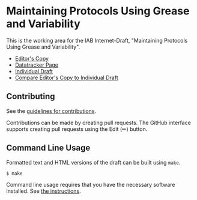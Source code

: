 # Maintaining Protocols Using Grease and Variability

This is the working area for the IAB Internet-Draft, "Maintaining Protocols Using Grease and Variability".

* [Editor's Copy](https://intarchboard.github.io/draft-protocol-greasing/#go.draft-edm-protocol-greasing.html)
* [Datatracker Page](https://datatracker.ietf.org/doc/draft-edm-protocol-greasing)
* [Individual Draft](https://datatracker.ietf.org/doc/html/draft-edm-protocol-greasing)
* [Compare Editor's Copy to Individual Draft](https://intarchboard.github.io/draft-protocol-greasing/#go.draft-edm-protocol-greasing.diff)


## Contributing

See the
[guidelines for contributions](https://github.com/intarchboard/draft-protocol-greasing/blob/main/CONTRIBUTING.md).

Contributions can be made by creating pull requests.
The GitHub interface supports creating pull requests using the Edit (✏) button.


## Command Line Usage

Formatted text and HTML versions of the draft can be built using `make`.

```sh
$ make
```

Command line usage requires that you have the necessary software installed.  See
[the instructions](https://github.com/martinthomson/i-d-template/blob/main/doc/SETUP.md).

